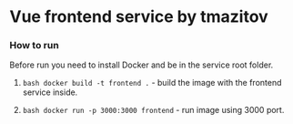 # Vue frontend service by tmazitov

### How to run

Before run you need to install Docker and be in the service root folder.

1. ```bash docker build -t frontend .``` - build the image with the frontend service inside.

2. ```bash docker run -p 3000:3000 frontend``` - run image using 3000 port.